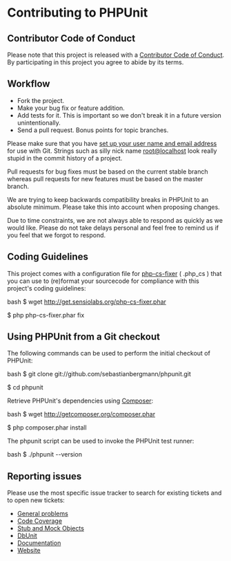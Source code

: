 # Contributing to PHPUnit

## Contributor Code of Conduct

Please note that this project is released with a [Contributor Code of Conduct](CODE_OF_CONDUCT.md). By participating in this project you agree to abide by its terms.

## Workflow

* Fork the project.
* Make your bug fix or feature addition.
* Add tests for it. This is important so we don't break it in a future version unintentionally.
* Send a pull request. Bonus points for topic branches.

Please make sure that you have [set up your user name and email address](http://git-scm.com/book/en/v2/Getting-Started-First-Time-Git-Setup) for use with Git. Strings such as  silly nick name <root@localhost>  look really stupid in the commit history of a project.

Pull requests for bug fixes must be based on the current stable branch whereas pull requests for new features must be based on the  master  branch.

We are trying to keep backwards compatibility breaks in PHPUnit to an absolute minimum. Please take this into account when proposing changes.

Due to time constraints, we are not always able to respond as quickly as we would like. Please do not take delays personal and feel free to remind us if you feel that we forgot to respond.

## Coding Guidelines

This project comes with a configuration file for [php-cs-fixer](https://github.com/FriendsOfPHP/PHP-CS-Fixer) ( .php_cs ) that you can use to (re)format your sourcecode for compliance with this project's coding guidelines:

   bash
$ wget http://get.sensiolabs.org/php-cs-fixer.phar

$ php php-cs-fixer.phar fix
   

## Using PHPUnit from a Git checkout

The following commands can be used to perform the initial checkout of PHPUnit:

   bash
$ git clone git://github.com/sebastianbergmann/phpunit.git

$ cd phpunit
   

Retrieve PHPUnit's dependencies using [Composer](http://getcomposer.org/):

   bash
$ wget http://getcomposer.org/composer.phar

$ php composer.phar install
   

The  phpunit  script can be used to invoke the PHPUnit test runner:

   bash
$ ./phpunit --version
   

## Reporting issues

Please use the most specific issue tracker to search for existing tickets and to open new tickets:

* [General problems](https://github.com/sebastianbergmann/phpunit/issues)
* [Code Coverage](https://github.com/sebastianbergmann/php-code-coverage/issues)
* [Stub and Mock Objects](https://github.com/sebastianbergmann/phpunit-mock-objects/issues)
* [DbUnit](https://github.com/sebastianbergmann/dbunit/issues)
* [Documentation](https://github.com/sebastianbergmann/phpunit-documentation/issues)
* [Website](https://github.com/sebastianbergmann/phpunit-website/issues)

